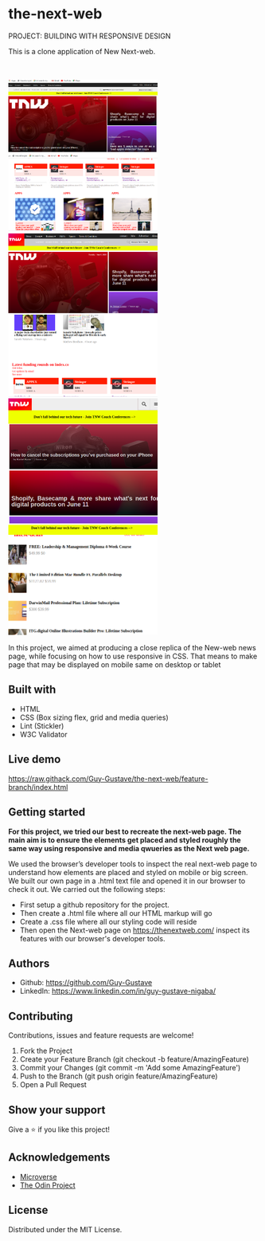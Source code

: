 # the-next-web
PROJECT: BUILDING WITH RESPONSIVE DESIGN


This is a clone application of New Next-web.

<br>
<br>
<img src="ressources/large1.png" width="300"> 
<img src="ressources/large2.png" width="300"> 
<img src="ressources/medium1.png" width="300"> 
<img src="ressources/medium2.png" width="300">
<img src="ressources/small1.png" width="300">
<img src="ressources/small2.png" width="300">
<br>

In this project, we aimed at producing a close replica of the New-web news page, while focusing on how to use responsive in CSS. That means to make page that may be displayed on mobile same on desktop or tablet

## Built with
  * HTML 
  * CSS (Box sizing flex, grid and media queries)
  * Lint (Stickler)
  * W3C Validator

## Live demo
https://raw.githack.com/Guy-Gustave/the-next-web/feature-branch/index.html 

## Getting started
**For this project, we tried our best to recreate the next-web page. The main aim is to ensure the elements get placed and styled roughly the same way using responsive and media qwueries as the Next web page.**

We used the browser’s developer tools to inspect the real next-web page to understand how elements are placed and styled on mobile or big screen.
We built our own page in a .html text file and opened it in our browser to check it out. We carried out the following steps:
  - First setup a github repository for the project.
  - Then create a .html file where all our HTML markup will go
  - Create a .css file where all our styling code will reside
  - Then open the Next-web page on https://thenextweb.com/ inspect its features with our browser's developer tools.

## Authors

 * Github: https://github.com/Guy-Gustave
 * LinkedIn: https://www.linkedin.com/in/guy-gustave-nigaba/

## Contributing
Contributions, issues and feature requests are welcome!

   1. Fork the Project
   2. Create your Feature Branch (git checkout -b feature/AmazingFeature)
   3. Commit your Changes (git commit -m 'Add some AmazingFeature')
   4. Push to the Branch (git push origin feature/AmazingFeature)
   5. Open a Pull Request

## Show your support
Give a :star: if you like this project!

## Acknowledgements
  * [Microverse](https://www.microverse.org/)
  * [The Odin Project](https://www.theodinproject.com/courses/html5-and-css3/lessons/embedding-images-and-video#introduction)

## License
 Distributed under the MIT License.